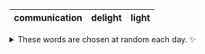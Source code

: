 <!-- word_basket start -->
| communication | delight | light |
| :-----------: | :-----: | :---: |

<details>
  <summary>These words are chosen at random each day. ✨</summary>
  Take a look inside this repo to see how that works.
</details>
<!-- word_basket end -->
